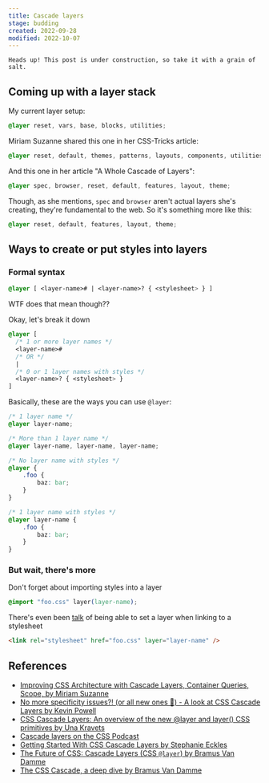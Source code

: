 ```yaml
---
title: Cascade layers
stage: budding
created: 2022-09-28
modified: 2022-10-07
---
```


~~~callout :construction_worker_woman: Under construction :construction:
Heads up! This post is under construction, so take it with a grain of salt.
~~~

## Coming up with a layer stack

My current layer setup:

```css
@layer reset, vars, base, blocks, utilities;
```

Miriam Suzanne shared this one in her CSS-Tricks article:

```css
@layer reset, default, themes, patterns, layouts, components, utilities;
```

And this one in her article "A Whole Cascade of Layers":

```css
@layer spec, browser, reset, default, features, layout, theme;
```

Though, as she mentions, `spec` and `browser` aren't actual layers she's creating, they're fundamental to the web.
So it's something more like this:

```css
@layer reset, default, features, layout, theme;
```

## Ways to create or put styles into layers

### Formal syntax

```css
@layer [ <layer-name># | <layer-name>? { <stylesheet> } ]
```

WTF does that mean though??

Okay, let's break it down

```css
@layer [
  /* 1 or more layer names */
  <layer-name>#
  /* OR */
  |
  /* 0 or 1 layer names with styles */
  <layer-name>? { <stylesheet> }
]
```

Basically, these are the ways you can use `@layer`:

```css
/* 1 layer name */
@layer layer-name;

/* More than 1 layer name */
@layer layer-name, layer-name, layer-name;

/* No layer name with styles */
@layer {
	.foo {
		baz: bar;
	}
}

/* 1 layer name with styles */
@layer layer-name {
	.foo {
		baz: bar;
	}
}
```

### But wait, there's more

Don't forget about importing styles into a layer

```css
@import "foo.css" layer(layer-name);
```

There's even been [talk](https://github.com/w3c/csswg-drafts/issues/5853) of being able to set a layer when linking to a stylesheet

```html
<link rel="stylesheet" href="foo.css" layer="layer-name" />
```

## References

- [Improving CSS Architecture with Cascade Layers, Container Queries, Scope, by Miriam Suzanne](https://youtu.be/vK8vj1l_oRk)
- [No more specificity issues?! (or all new ones 🤔) - A look at CSS Cascade Layers by Kevin Powell](https://youtu.be/NDNRGW-_1EE)
- [CSS Cascade Layers: An overview of the new @layer and layer() CSS primitives by Una Kravets](https://youtu.be/ilrPpSQJb3U)
- [Cascade layers on the CSS Podcast](https://youtu.be/_yC24JH71r4)
- [Getting Started With CSS Cascade Layers by Stephanie Eckles](https://www.smashingmagazine.com/2022/01/introduction-css-cascade-layers/)
- [The Future of CSS: Cascade Layers (CSS `@layer`) by Bramus Van Damme](https://www.bram.us/2021/09/15/the-future-of-css-cascade-layers-css-at-layer/)
- [The CSS Cascade, a deep dive by Bramus Van Damme](https://youtu.be/zEPXyqj7pEA)
